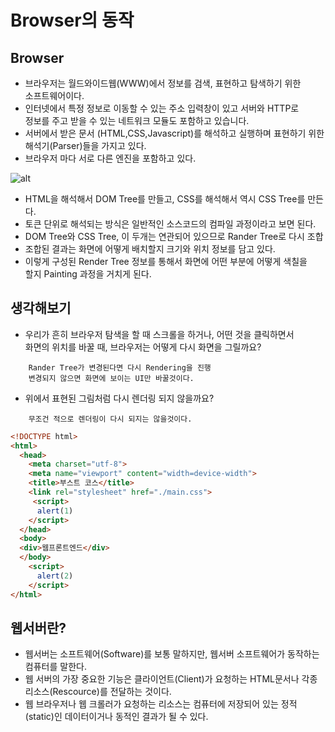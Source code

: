 Browser의 동작
================

## Browser

* 브라우저는 월드와이드웹(WWW)에서 정보를 검색, 표현하고 탐색하기 위한  
  소프트웨어이다.
* 인터넷에서 특정 정보로 이동할 수 있는 주소 입력창이 있고 서버와 HTTP로  
  정보를 주고 받을 수 있는 네트워크 모듈도 포함하고 있습니다.
* 서버에서 받은 문서 (HTML,CSS,Javascript)를 해석하고 실행하며 표현하기 위한  
  해석기(Parser)들을 가지고 있다.
* 브라우저 마다 서로 다른 엔진을 포함하고 있다.

![alt](https://cphinf.pstatic.net/mooc/20171231_32/1514692895834EoHUo_PNG/webkitflow.png?type=w760)

* HTML을 해석해서 DOM Tree를 만들고, CSS를 해석해서 역시 CSS Tree를 만든다.
* 토큰 단위로 해석되는 방식은 일반적인 소스코드의 컴파일 과정이라고 보면 된다.
* DOM Tree와 CSS Tree, 이 두개는 연관되어 있으므로 Rander Tree로 다시 조합
* 조합된 결과는 화면에 어떻게 배치할지 크기와 위치 정보를 담고 있다.
* 이렇게 구성된 Render Tree 정보를 통해서 화면에 어떤 부분에 어떻게 색칠을  
  할지 Painting 과정을 거치게 된다.


## 생각해보기

* 우리가 흔히 브라우저 탐색을 할 때 스크롤을 하거나, 어떤 것을 클릭하면서  
  화면의 위치를 바꿀 때, 브라우저는 어떻게 다시 화면을 그릴까요?

```
    Rander Tree가 변경된다면 다시 Rendering을 진행
    변경되지 않으면 화면에 보이는 UI만 바꿀것이다.
```

* 위에서 표현된 그림처럼 다시 렌더링 되지 않을까요?

```
    무조건 적으로 렌더링이 다시 되지는 않을것이다.
```

```html
<!DOCTYPE html>
<html>
  <head>
    <meta charset="utf-8">
    <meta name="viewport" content="width=device-width">
    <title>부스트 코스</title>
    <link rel="stylesheet" href="./main.css">
     <script>
      alert(1)
    </script>
  </head>
  <body>
  <div>웹프론트엔드</div>
  </body>
    <script>
      alert(2)
    </script>
</html>
```

## 웹서버란?

* 웹서버는 소프트웨어(Software)를 보통 말하지만, 웹서버 소프트웨어가 동작하는  
  컴퓨터를 말한다.
* 웹 서버의 가장 중요한 기능은 클라이언트(Client)가 요청하는 HTML문서나 각종  
  리소스(Rescource)를 전달하는 것이다.
* 웹 브라우저나 웹 크롤러가 요청하는 리소스는 컴퓨터에 저장되어 있는 정적  
  (static)인 데이터이거나 동적인 결과가 될 수 있다.